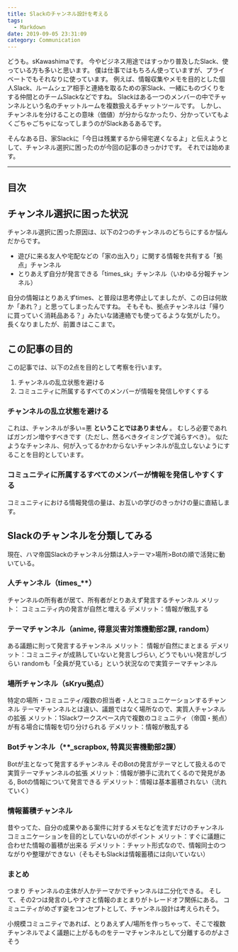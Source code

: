 ```yaml
---
title: Slackのチャンネル設計を考える
tags:
  - Markdown
date: 2019-09-05 23:31:09
category: Communication
---
```


どうも。sKawashimaです。
今やビジネス用途ではすっかり普及したSlack、使っている方も多いと思います。
僕は仕事ではもちろん使っていますが、プライベートでもそれなりに使っています。
例えば、情報収集やメモを目的とした個人Slack、ルームシェア相手と連絡を取るための家Slack、一緒にものづくりをする仲間とのチームSlackなどですね。
Slackはある一つのメンバーの中でチャンネルという名のチャットルームを複数扱えるチャットツールです。
しかし、チャンネルを分けることの意味（価値）が分からなかったり、分かっていてもよくごちゃごちゃになってしまうのがSlackあるあるです。

そんなある日、家Slackに「今日は残業するから帰宅遅くなるよ」と伝えようとして、チャンネル選択に困ったのが今回の記事のきっかけです。
それでは始めます。


<!-- more -->

---

## 目次

<!-- toc -->

## チャンネル選択に困った状況

チャンネル選択に困った原因は、以下の2つのチャンネルのどちらにするか悩んだからです。

- 遊びに来る友人や宅配などの「家の出入り」に関する情報を共有する「拠点」チャンネル
- とりあえず自分が発言できる「times_sk」チャンネル（いわゆる分報チャンネル）

自分の情報はとりあえずtimes、と普段は思考停止してましたが、この日は何故か「あれ？」と思ってしまったんですね。
そもそも、拠点チャンネルは「帰りに買っていく消耗品ある？」みたいな諸連絡でも使ってるような気がしたり。
長くなりましたが、前置きはここまで。

## この記事の目的

この記事では、以下の2点を目的として考察を行います。

1. チャンネルの乱立状態を避ける
2. コミュニティに所属するすべてのメンバーが情報を発信しやすくする

### チャンネルの乱立状態を避ける

これは、チャンネルが多い=悪 **ということではありません** 。
むしろ必要であればガンガン増やすべきです（ただし、然るべきタイミングで減らすべき）。
似たようなチャンネル、何が入ってるかわからないチャンネルが乱立しないようにすることを目的としています。

### コミュニティに所属するすべてのメンバーが情報を発信しやすくする

コミュニティにおける情報発信の量は、お互いの学びのきっかけの量に直結します。

## Slackのチャンネルを分類してみる

現在、ハマ帝国Slackのチャンネル分類は人>テーマ>場所>Botの順で活発に動いている。

### 人チャンネル（times_**）

チャンネルの所有者が居て、所有者がとりあえず発言するチャンネル
メリット： コミュニティ内の発言が自然と増える
デメリット：情報が散乱する

### テーマチャンネル（anime, 得意災害対策機動部2課, random）

ある議題に則って発言するチャンネル
メリット： 情報が自然にまとまる
デメリット：コミュニティが成熟していないと発言しづらい, どうでもいい発言がしづらい
randomも「全員が見ている」という状況なので実質テーマチャンネル

### 場所チャンネル（sKryu拠点）

特定の場所・コミュニティ/複数の担当者・人とコミュニケーションするチャンネル
テーマチャンネルとは違い、議題ではなく場所なので、実質人チャンネルの拡張
メリット：1Slackワークスペース内で複数のコミュニティ（帝国・拠点）が有る場合に情報を切り分けられる
デメリット：情報が散乱する

### Botチャンネル（**_scrapbox, 特異災害機動部2課）

Botが主となって発言するチャンネル
そのBotの発言がテーマとして扱えるので実質テーマチャンネルの拡張
メリット：情報が勝手に流れてくるので発見がある, Botの情報について発言できる
デメリット：情報は基本蓄積されない（流れていく）

### 情報蓄積チャンネル

昔やってた、自分の成果やある案件に対するメモなどを流すだけのチャンネル
コミュニケーションを目的としていないのがポイント
メリット：すぐに議題に合わせた情報の蓄積が出来る
デメリット：チャット形式なので、情報同士のつながりや整理ができない（そもそもSlackは情報蓄積には向いていない）

### まとめ

つまり チャンネルの主体が人かテーマかでチャンネルは二分化できる。
そして、その2つは発言のしやすさと情報のまとまりがトレードオフ関係にある。
コミュニティがめざす姿をコンセプトとして、チャンネル設計は考えられそう。

小規模コミュニティであれば、とりあえず人/場所を作っちゃって、そこで複数チャンネルでよく議題に上がるものをテーマチャンネルとして分離するのがよさそう
